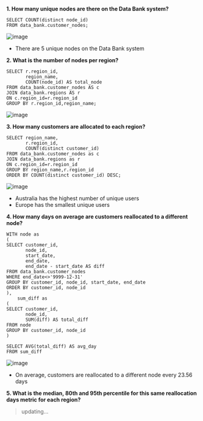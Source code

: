 __1. How many unique nodes are there on the Data Bank system?__
```
SELECT COUNT(distinct node_id) 
FROM data_bank.customer_nodes; 
```
![image](https://user-images.githubusercontent.com/89729029/134109554-353db48f-a07a-4b65-ac8c-45fef3ab31bb.png)
- There are 5 unique nodes on the Data Bank system

__2. What is the number of nodes per region?__
```
SELECT r.region_id, 
       region_name, 
       COUNT(node_id) AS total_node
FROM data_bank.customer_nodes AS c
JOIN data_bank.regions AS r
ON c.region_id=r.region_id
GROUP BY r.region_id,region_name;
```
![image](https://user-images.githubusercontent.com/89729029/134109909-38b49494-14b8-4fce-a80d-0538bc2cfa92.png)

__3. How many customers are allocated to each region?__
```
SELECT region_name,
       r.region_id, 
       COUNT(distinct customer_id) 
FROM data_bank.customer_nodes as c
JOIN data_bank.regions as r
ON c.region_id=r.region_id
GROUP BY region_name,r.region_id
ORDER BY COUNT(distinct customer_id) DESC;
```
![image](https://user-images.githubusercontent.com/89729029/134110034-aa864e75-9463-47e1-93ff-58676fbf899b.png)

- Australia has the highest number of unique users
- Europe has the smallest unique users

__4. How many days on average are customers reallocated to a different node?__
```
WITH node as 
(
SELECT customer_id, 
       node_id, 
       start_date, 
       end_date,
       end_date - start_date AS diff
FROM data_bank.customer_nodes
WHERE end_date<>'9999-12-31'
GROUP BY customer_id, node_id, start_date, end_date
ORDER BY customer_id, node_id
),
    sum_diff as 
(
SELECT customer_id, 
       node_id, 
       SUM(diff) AS total_diff
FROM node
GROUP BY customer_id, node_id
)

SELECT AVG(total_diff) AS avg_day
FROM sum_diff
```
![image](https://user-images.githubusercontent.com/89729029/134110729-694203a3-f077-497d-b247-170609a78133.png)

- On average, customers are reallocated to a different node every 23.56 days

__5. What is the median, 80th and 95th percentile for this same reallocation days metric for each region?__
> updating...

